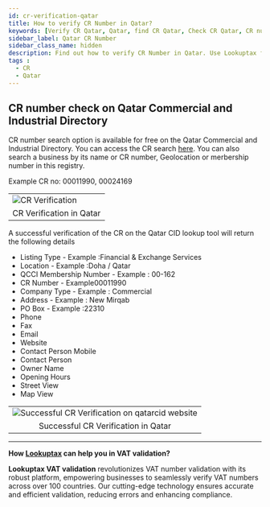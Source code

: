 ```yaml
---
id: cr-verification-qatar
title: How to verify CR Number in Qatar?
keywords: [Verify CR Qatar, Qatar, find CR Qatar, Check CR Qatar, CR number, Business License, Qatar, Dubai]
sidebar_label: Qatar CR Number
sidebar_class_name: hidden
description: Find out how to verify CR Number in Qatar. Use Lookuptax for hassle-free validation of CR Number in Qatar.
tags : 
  - CR
  - Qatar
---
```




## CR number check on Qatar Commercial and Industrial Directory

CR number search option is available for free on the Qatar Commercial and Industrial Directory. You can access the CR search [here](https://qatarcid.com/?lang=en). You can also search a business by its name or CR number, Geolocation or merbership number in this registry. 


Example CR no:  00011990, 00024169

<table align="center" border="0px" border-color="#dedede"><tr><td>
  <img src="/docs/img/verify/cr-qatar.PNG" alt="CR Verification" title="CR Verification"/>
  </td></tr>
  <tr><td align="center">CR Verification in Qatar</td></tr>
</table>


A successful verification of the CR on the Qatar CID lookup tool will return the following details


* Listing Type - Example :Financial & Exchange Services
* Location - Example :Doha / Qatar
* QCCI Membership Number - Example : 00-162
* CR Number - Example00011990
* Company Type - Example : Commercial
* Address - Example : New Mirqab
* PO Box - Example :22310
* Phone
* Fax 
* Email 
* Website 
* Contact Person Mobile 
* Contact Person 
* Owner Name 
* Opening Hours
* Street View
* Map View

<table align="center" border="0px" border-color="#dedede"><tr><td>
  <img src="/docs/img/verify/cr-details-qatar.PNG" alt="Successful CR Verification on qatarcid website" title="Successful CR Verification on qatarcid website"/>
  </td></tr>
  <tr><td align="center">Successful CR Verification in Qatar</td></tr>
</table>


----
**How [Lookuptax](https://lookuptax.com/) can help you in VAT validation?**

**Lookuptax VAT validation** revolutionizes VAT number validation with its robust platform, empowering businesses to seamlessly verify VAT numbers across over 100 countries. Our cutting-edge technology ensures accurate and efficient validation, reducing errors and enhancing compliance.